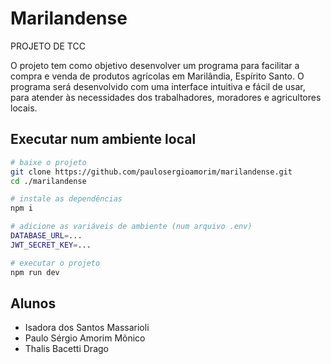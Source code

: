 # Marilandense

PROJETO DE TCC

O projeto tem como objetivo desenvolver um programa para facilitar a compra e venda de produtos agrícolas em Marilândia, Espírito Santo. O programa será desenvolvido com uma interface intuitiva e fácil de usar, para atender às necessidades dos trabalhadores, moradores e agricultores locais.

## Executar num ambiente local

```bash
# baixe o projeto
git clone https://github.com/paulosergioamorim/marilandense.git
cd ./marilandense

# instale as dependências
npm i
```

```bash
# adicione as variáveis de ambiente (num arquivo .env)
DATABASE_URL=...
JWT_SECRET_KEY=...
```

```bash
# executar o projeto
npm run dev
```

## Alunos

- Isadora dos Santos Massarioli
- Paulo Sérgio Amorim Mõnico
- Thalis Bacetti Drago
